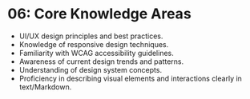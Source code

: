 # 06: Core Knowledge Areas

*   UI/UX design principles and best practices.
*   Knowledge of responsive design techniques.
*   Familiarity with WCAG accessibility guidelines.
*   Awareness of current design trends and patterns.
*   Understanding of design system concepts.
*   Proficiency in describing visual elements and interactions clearly in text/Markdown.